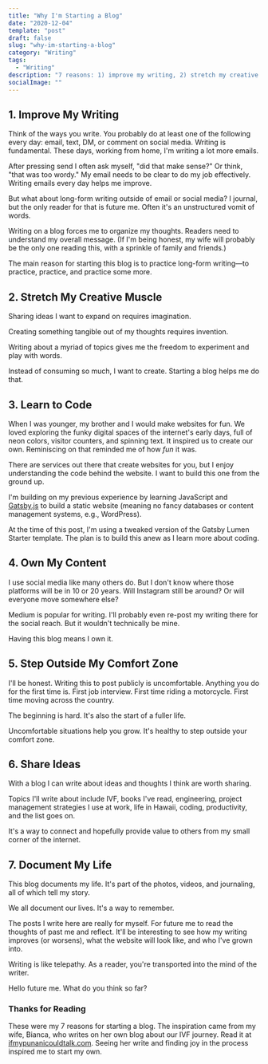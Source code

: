 ```yaml
---
title: "Why I'm Starting a Blog"
date: "2020-12-04"
template: "post"
draft: false
slug: "why-im-starting-a-blog"
category: "Writing"
tags:
  - "Writing"
description: "7 reasons: 1) improve my writing, 2) stretch my creative muscle, 3) learn to code, 4) own my content, 5) step outside my comfort zone, 6) share ideas, and 7) document my life."
socialImage: ""
---
```


## 1. Improve My Writing

Think of the ways you write. You probably do at least one of the following every day: email, text, DM, or comment on social media. Writing is fundamental. These days, working from home, I'm writing a lot more emails.

After pressing send I often ask myself, "did that make sense?" Or think, "that was too wordy." My email needs to be clear to do my job effectively. Writing emails every day helps me improve.

But what about long-form writing outside of email or social media? I journal, but the only reader for that is future me. Often it's an unstructured vomit of words.

Writing on a blog forces me to organize my thoughts. Readers need to understand my overall message. (If I'm being honest, my wife will probably be the only one reading this, with a sprinkle of family and friends.)

The main reason for starting this blog is to practice long-form writing—to practice, practice, and practice some more.

## 2. Stretch My Creative Muscle

Sharing ideas I want to expand on requires imagination.

Creating something tangible out of my thoughts requires invention.

Writing about a myriad of topics gives me the freedom to experiment and play with words.

Instead of consuming so much, I want to create. Starting a blog helps me do that.

## 3. Learn to Code

When I was younger, my brother and I would make websites for fun. We loved exploring the funky digital spaces of the internet's early days, full of neon colors, visitor counters, and spinning text. It inspired us to create our own. Reminiscing on that reminded me of how *fun* it was.

There are services out there that create websites for you, but I enjoy understanding the code behind the website. I want to build this one from the ground up.

I'm building on my previous experience by learning JavaScript and  [Gatsby.js](https://www.gatsbyjs.com/docs/gatsby-core-philosophy/) to build a static website (meaning no fancy databases or content management systems, e.g., WordPress).

At the time of this post, I'm using a tweaked version of the Gatsby Lumen Starter template. The plan is to build this anew as I learn more about coding.

## 4. Own My Content

I use social media like many others do. But I don't know where those platforms will be in 10 or 20 years. Will Instagram still be around? Or will everyone move somewhere else? 

Medium is popular for writing. I'll probably even re-post my writing there for the social reach. But it wouldn't technically be mine.

Having this blog means I own it.

## 5. Step Outside My Comfort Zone
I'll be honest. Writing this to post publicly is uncomfortable.
Anything you do for the first time is. First job interview. First time riding a motorcycle. First time moving across the country. 

The beginning is hard. It's also the start of a fuller life.

Uncomfortable situations help you grow. It's healthy to step outside your comfort zone.

## 6. Share Ideas
With a blog I can write about ideas and thoughts I think are worth sharing.

Topics I'll write about include IVF, books I've read, engineering, project management strategies I use at work, life in Hawaii, coding, productivity, and the list goes on.

It's a way to connect and hopefully provide value to others from my small corner of the internet.

## 7. Document My Life
This blog documents my life. It's part of the photos, videos, and journaling, all of which tell my story. 

We all document our lives. It's a way to remember.

The posts I write here are really for myself. For future me to read the thoughts of past me and reflect. It'll be interesting to see how my writing improves (or worsens), what the website will look like, and who I've grown into.

Writing is like telepathy. As a reader, you're transported into the mind of the writer. 

Hello future me. What do you think so far?

### Thanks for Reading

These were my 7 reasons for starting a blog. The inspiration came from my wife, Bianca, who writes on her own blog about our IVF journey. Read it at [ifmypunanicouldtalk.com](https://ifmypunanicouldtalk.com/). Seeing her write and finding joy in the process inspired me to start my own.